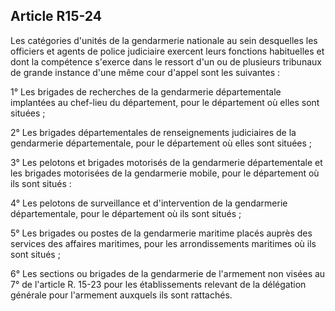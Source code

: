 Article R15-24
----
Les catégories d'unités de la gendarmerie nationale au sein desquelles les
officiers et agents de police judiciaire exercent leurs fonctions habituelles et
dont la compétence s'exerce dans le ressort d'un ou de plusieurs tribunaux de
grande instance d'une même cour d'appel sont les suivantes :

1° Les brigades de recherches de la gendarmerie départementale implantées au
chef-lieu du département, pour le département où elles sont situées ;

2° Les brigades départementales de renseignements judiciaires de la gendarmerie
départementale, pour le département où elles sont situées ;

3° Les pelotons et brigades motorisés de la gendarmerie départementale et les
brigades motorisées de la gendarmerie mobile, pour le département où ils sont
situés :

4° Les pelotons de surveillance et d'intervention de la gendarmerie
départementale, pour le département où ils sont situés ;

5° Les brigades ou postes de la gendarmerie maritime placés auprès des services
des affaires maritimes, pour les arrondissements maritimes où ils sont situés ;

6° Les sections ou brigades de la gendarmerie de l'armement non visées au 7° de
l'article R. 15-23 pour les établissements relevant de la délégation générale
pour l'armement auxquels ils sont rattachés.
